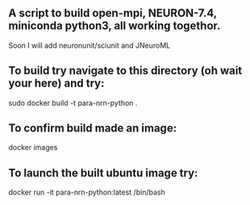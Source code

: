 
## A script to build open-mpi, NEURON-7.4, miniconda python3, all working togethor.

Soon I will add neuronunit/sciunit and JNeuroML

## To build try navigate to this directory (oh wait your here) and try:

sudo docker build -t para-nrn-python .

## To confirm build made an image:
docker images

## To launch the built ubuntu image try:
docker run -it para-nrn-python:latest /bin/bash